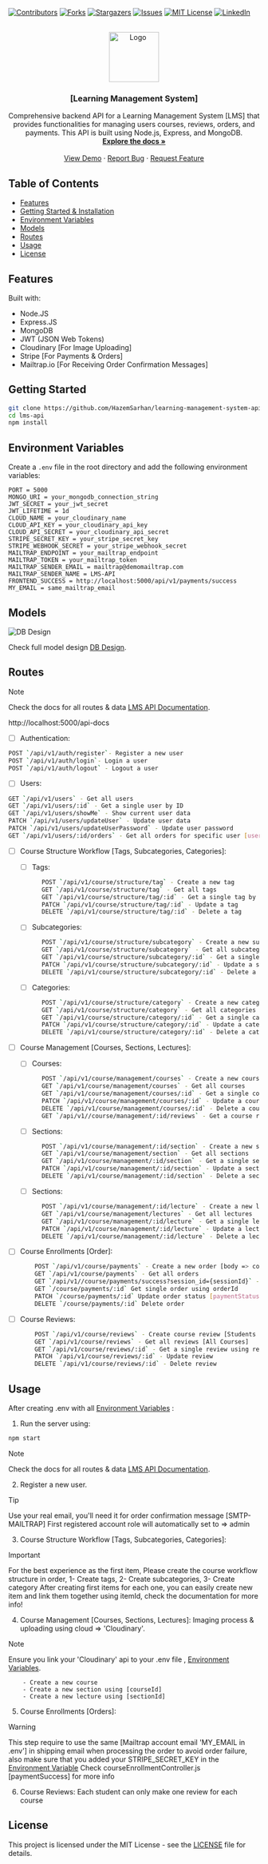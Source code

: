 [![Contributors][contributors-shield]][contributors-url]
[![Forks][forks-shield]][forks-url]
[![Stargazers][stars-shield]][stars-url]
[![Issues][issues-shield]][issues-url]
[![MIT License][license-shield]][license-url]
[![LinkedIn][linkedin-shield]][linkedin-url]

<!-- PROJECT LOGO -->
<br />
<div align="center">
  <a href="https://github.com/HazemSarhan/learning-management-system-api">
    <img src="https://claned.com/wp-content/uploads/2023/06/What-is-API-Integration-in-LMS.jpg" alt="Logo" width="100" height="100">
  </a>

<h3 align="center">[Learning Management System]</h3>

  <p align="center">
    Comprehensive backend API for a Learning Management System [LMS] that provides functionalities for managing users courses, reviews, orders, and payments. This API is built using Node.js, Express, and MongoDB.
    <br />
    <a href="http://localhost:5000/api-docs/"><strong>Explore the docs »</strong></a>
    <br />
    <br />
    <a href="http://localhost:5000">View Demo</a>
    ·
    <a href="https://github.com/HazemSarhan/learning-management-system-api/issues/new?labels=bug&template=bug-report---.md">Report Bug</a>
    ·
    <a href="https://github.com/HazemSarhan/learning-management-system-api/issues/new?labels=enhancement&template=feature-request---.md">Request Feature</a>
  </p>
</div>

<!-- TABLE OF CONTENTS -->

## Table of Contents

- [Features](#features)
- [Getting Started & Installation](#getting-started)
- [Environment Variables](#environment-variables)
- [Models](#models)
- [Routes](#routes)
- [Usage](#usage)
- [License](#license)

## Features

Built with:

- Node.JS
- Express.JS
- MongoDB
- JWT (JSON Web Tokens)
- Cloudinary [For Image Uploading]
- Stripe [For Payments & Orders]
- Mailtrap.io [For Receiving Order Confirmation Messages]

## Getting Started

```sh
git clone https://github.com/HazemSarhan/learning-management-system-api.git
cd lms-api
npm install
```

## Environment Variables

Create a `.env` file in the root directory and add the following environment variables:

```env
PORT = 5000
MONGO_URI = your_mongodb_connection_string
JWT_SECRET = your_jwt_secret
JWT_LIFETIME = 1d
CLOUD_NAME = your_cloudinary_name
CLOUD_API_KEY = your_cloudinary_api_key
CLOUD_API_SECRET = your_cloudinary_api_secret
STRIPE_SECRET_KEY = your_stripe_secret_key
STRIPE_WEBHOOK_SECRET = your_stripe_webhook_secret
MAILTRAP_ENDPOINT = your_mailtrap_endpoint
MAILTRAP_TOKEN = your_mailtrap_token
MAILTRAP_SENDER_EMAIL = mailtrap@demomailtrap.com
MAILTRAP_SENDER_NAME = LMS-API
FRONTEND_SUCCESS = http://localhost:5000/api/v1/payments/success
MY_EMAIL = same_mailtrap_email
```

## Models

<picture>
  <img alt="DB Design" src="https://i.imgur.com/0CzwXXA.png">
</picture>

Check full model design [DB Design](https://drawsql.app/teams/drag0ns-team/diagrams/lms).

## Routes

> [!NOTE]
> Check the docs for all routes & data [LMS API Documentation](http://localhost:5000/api-docs/).

http://localhost:5000/api-docs

- [ ] Authentication:

```sh
POST `/api/v1/auth/register`- Register a new user
POST `/api/v1/auth/login`- Login a user
POST `/api/v1/auth/logout` - Logout a user
```

- [ ] Users:

```sh
GET `/api/v1/users` - Get all users
GET `/api/v1/users/:id` - Get a single user by ID
GET `/api/v1/users/showMe` - Show current user data
PATCH `/api/v1/users/updateUser` - Update user data
PATCH `/api/v1/users/updateUserPassword` - Update user password
GET `/api/v1/users/:id/orders` - Get all orders for specific user [userId]
```

- [ ] Course Structure Workflow [Tags, Subcategories, Categories]:

  - [ ] Tags:

  ```sh
        POST `/api/v1/course/structure/tag` - Create a new tag
        GET `/api/v1/course/structure/tag` - Get all tags
        GET `/api/v1/course/structure/tag/:id` - Get a single tag by tagId
        PATCH `/api/v1/course/structure/tag/:id` - Update a tag
        DELETE `/api/v1/course/structure/tag/:id` - Delete a tag
  ```

  - [ ] Subcategories:

  ```sh
        POST `/api/v1/course/structure/subcategory` - Create a new subcategory
        GET `/api/v1/course/structure/subcategory` - Get all subcategories
        GET `/api/v1/course/structure/subcategory/:id` - Get a single subcategory by subcategoryId
        PATCH `/api/v1/course/structure/subcategory/:id` - Update a subcategory
        DELETE `/api/v1/course/structure/subcategory/:id` - Delete a subcategory
  ```

  - [ ] Categories:

  ```sh
        POST `/api/v1/course/structure/category` - Create a new category
        GET `/api/v1/course/structure/category` - Get all categories
        GET `/api/v1/course/structure/category/:id` - Get a single category by categoryId
        PATCH `/api/v1/course/structure/category/:id` - Update a category
        DELETE `/api/v1/course/structure/category/:id` - Delete a category
  ```

- [ ] Course Management [Courses, Sections, Lectures]:

  - [ ] Courses:

  ```sh
        POST `/api/v1/course/management/courses` - Create a new course
        GET `/api/v1/course/management/courses` - Get all courses
        GET `/api/v1/course/management/courses/:id` - Get a single course
        PATCH `/api/v1/course/management/courses/:id` - Update a course
        DELETE `/api/v1/course/management/courses/:id` - Delete a course
        GET `/api/v1//course/management/:id/reviews` - Get a course reviews by courseId
  ```

  - [ ] Sections:

  ```sh
        POST `/api/v1/course/management/:id/section` - Create a new section using courseId
        GET `/api/v1/course/management/section` - Get all sections
        GET `/api/v1/course/management/:id/section` - Get a single section
        PATCH `/api/v1/course/management/:id/section` - Update a section
        DELETE `/api/v1/course/management/:id/section` - Delete a section
  ```

  - [ ] Sections:

  ```sh
        POST `/api/v1/course/management/:id/lecture` - Create a new lecture using sectionId
        GET `/api/v1/course/management/lectures` - Get all lectures
        GET `/api/v1/course/management/:id/lecture` - Get a single lecture
        PATCH `/api/v1/course/management/:id/lecture` - Update a lecture
        DELETE `/api/v1/course/management/:id/lecture` - Delete a lecture
  ```

- [ ] Course Enrollments [Order]:

  ```sh
      POST `/api/v1/course/payments` - Create a new order [body => courseId: "required"]
      GET `/api/v1/course/payments` - Get all orders
      GET `/api/v1//course/payments/success?session_id={sessionId}` - Manually success the paymentStatus
      GET `/course/payments/:id` Get single order using orderId
      PATCH `/course/payments/:id` Update order status [paymentStatus]
      DELETE `/course/payments/:id` Delete order
  ```

- [ ] Course Reviews:
  ```sh
      POST `/api/v1/course/reviews` - Create course review [Students only route]
      GET `/api/v1/course/reviews` - Get all reviews [All Courses]
      GET `/api/v1/course/reviews/:id` - Get a single review using reviewId
      PATCH `/api/v1/course/reviews/:id` - Update review
      DELETE `/api/v1/course/reviews/:id` - Delete review
  ```

## Usage

After creating .env with all [Environment Variables](#environment-variables) :

1. Run the server using:

```sh
npm start
```

> [!NOTE]
> Check the docs for all routes & data [LMS API Documentation](http://localhost:5000/api-docs/).

2. Register a new user.

> [!TIP]
> Use your real email, you'll need it for order confirmation message [SMTP- MAILTRAP]
> First registered account role will automatically set to => admin

3. Course Structure Workflow [Tags, Subcategories, Categories]:

> [!IMPORTANT]
> For the best experience as the first item, Please create the course workflow structure in order, 1- Create tags, 2- Create subcategories, 3- Create category
> After creating first items for each one, you can easily create new item and link them together using itemId, check the documentation for more info!

4. Course Management [Courses, Sections, Lectures]:
   Imaging process & uploading using cloud => 'Cloudinary'.

> [!NOTE]
> Ensure you link your 'Cloudinary' api to your .env file , [Environment Variables](#environment-variables).

        - Create a new course
        - Create a new section using [courseId]
        - Create a new lecture using [sectionId]

5. Course Enrollments [Orders]:

> [!WARNING]
> This step require to use the same [Mailtrap account email 'MY_EMAIL in .env'] in shipping email when processing the order to avoid order failure, also make sure that you added your STRIPE_SECRET_KEY in the [Environment Variable](#environment-variables)
> Check courseEnrollmentController.js [paymentSuccess] for more info

6. Course Reviews:
   Each student can only make one review for each course

<!-- MARKDOWN LINKS & IMAGES -->
<!-- https://www.markdownguide.org/basic-syntax/#reference-style-links -->

## License

This project is licensed under the MIT License - see the [LICENSE](LICENSE) file for details.

[contributors-shield]: https://img.shields.io/github/contributors/HazemSarhan/learning-management-system-api?style=for-the-badge
[contributors-url]: https://github.com/HazemSarhan/learning-management-system-api/graphs/contributors
[forks-shield]: https://img.shields.io/github/HazemSarhan/learning-management-system-api.svg?style=for-the-badge
[forks-url]: https://github.com/HazemSarhan/learning-management-system-api/network/members
[stars-shield]: https://img.shields.io/github/stars/HazemSarhan/learning-management-system-api.svg?style=for-the-badge
[stars-url]: https://github.com/HazemSarhan/learning-management-system-api/stargazers
[issues-shield]: https://img.shields.io/github/issues/HazemSarhan/learning-management-system-api.svg?style=for-the-badge
[issues-url]: https://github.com/HazemSarhan/learning-management-system-api/issues
[license-shield]: https://img.shields.io/github/license/HazemSarhan/learning-management-system-api.svg?style=for-the-badge
[license-url]: https://github.com/HazemSarhan/learning-management-system-api/blob/master/LICENSE.txt
[linkedin-shield]: https://img.shields.io/badge/-LinkedIn-black.svg?style=for-the-badge&logo=linkedin&colorB=555
[linkedin-url]: https://www.linkedin.com/in/hazemmegahed/
[product-screenshot]: images/screenshot.png
[node-js]: https://svgur.com/i/19bZ.svg
[express-js]: https://svgur.com/i/19a1.svg
[mongo-db]: https://svgur.com/i/19b4.svg
[jwt]: https://svgshare.com/i/19bi.svg
[db]: https://i.imgur.com/0CzwXXA.png
